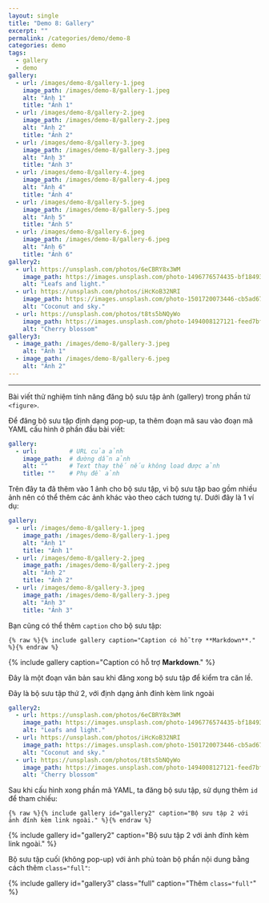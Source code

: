 ```yaml
---
layout: single
title: "Demo 8: Gallery"
excerpt: "" 
permalink: /categories/demo/demo-8
categories: demo
tags:
  - gallery
  - demo
gallery:
  - url: /images/demo-8/gallery-1.jpeg
    image_path: /images/demo-8/gallery-1.jpeg
    alt: "Ảnh 1"
    title: "Ảnh 1"
  - url: /images/demo-8/gallery-2.jpeg
    image_path: /images/demo-8/gallery-2.jpeg
    alt: "Ảnh 2"
    title: "Ảnh 2"
  - url: /images/demo-8/gallery-3.jpeg
    image_path: /images/demo-8/gallery-3.jpeg
    alt: "Ảnh 3"
    title: "Ảnh 3"
  - url: /images/demo-8/gallery-4.jpeg
    image_path: /images/demo-8/gallery-4.jpeg
    alt: "Ảnh 4"
    title: "Ảnh 4"
  - url: /images/demo-8/gallery-5.jpeg
    image_path: /images/demo-8/gallery-5.jpeg
    alt: "Ảnh 5"
    title: "Ảnh 5"
  - url: /images/demo-8/gallery-6.jpeg
    image_path: /images/demo-8/gallery-6.jpeg
    alt: "Ảnh 6"
    title: "Ảnh 6"
gallery2:
  - url: https://unsplash.com/photos/6eCBRY8x3WM
    image_path: https://images.unsplash.com/photo-1496776574435-bf184935f729?ixlib=rb-0.3.5&ixid=eyJhcHBfaWQiOjEyMDd9&s=d2735b09c03133aac6006a57388d7aa8&auto=format&fit=crop&w=750&q=80
    alt: "Leafs and light."
  - url: https://unsplash.com/photos/iHcKoB32NRI
    image_path: https://images.unsplash.com/photo-1501720073446-cb5ad67b48c4?ixlib=rb-0.3.5&ixid=eyJhcHBfaWQiOjEyMDd9&s=b08d3cd9a19296b1d07597c70beb6ba4&auto=format&fit=crop&w=750&q=80
    alt: "Coconut and sky."
  - url: https://unsplash.com/photos/t8ts5bNQyWo
    image_path: https://images.unsplash.com/photo-1494008127121-feed7bf4f03c?ixlib=rb-0.3.5&ixid=eyJhcHBfaWQiOjEyMDd9&s=67363b1526d00da2c7f76133918a3a3a&auto=format&fit=crop&w=750&q=80
    alt: "Cherry blossom"
gallery3:
  - image_path: /images/demo-8/gallery-3.jpeg
    alt: "Ảnh 1"
  - image_path: /images/demo-8/gallery-6.jpeg
    alt: "Ảnh 2"
---
```

---
Bài viết thử nghiệm tính năng đăng bộ sưu tập ảnh (gallery) trong phần tử `<figure>`.

Để đăng bộ sưu tập định dạng pop-up, ta thêm đoạn mã sau vào đoạn mã YAML cấu hình ở phần đầu bài viết:

```yaml
gallery:
  - url:         # URL của ảnh
    image_path:  # đường dẫn ảnh
    alt: ""      # Text thay thế nếu không load được ảnh
    title: ""    # Phụ đề ảnh 
```
Trên đây ta đã thêm vào 1 ảnh cho bộ sưu tập, vì bộ sưu tập bao gồm nhiều ảnh nên có thể thêm các ảnh khác vào theo cách tương tự. Dưới đây là 1 ví dụ:

```yaml
gallery:
  - url: /images/demo-8/gallery-1.jpeg
    image_path: /images/demo-8/gallery-1.jpeg
    alt: "Ảnh 1"
    title: "Ảnh 1"
  - url: /images/demo-8/gallery-2.jpeg
    image_path: /images/demo-8/gallery-2.jpeg
    alt: "Ảnh 2"
    title: "Ảnh 2"
  - url: /images/demo-8/gallery-3.jpeg
    image_path: /images/demo-8/gallery-3.jpeg
    alt: "Ảnh 3"
    title: "Ảnh 3"
```

Bạn cũng có thể thêm `caption` cho bộ sưu tập:

```liquid
{% raw %}{% include gallery caption="Caption có hỗ trợ **Markdown**." %}{% endraw %}
```

{% include gallery caption="Caption có hỗ trợ **Markdown**." %}

Đây là một đoạn văn bản sau khi đăng xong bộ sưu tập để kiểm tra căn lề.

Đây là bộ sưu tập thứ 2, với định dạng ảnh đính kèm link ngoài

```yaml
gallery2:
  - url: https://unsplash.com/photos/6eCBRY8x3WM
    image_path: https://images.unsplash.com/photo-1496776574435-bf184935f729?ixlib=rb-0.3.5&ixid=eyJhcHBfaWQiOjEyMDd9&s=d2735b09c03133aac6006a57388d7aa8&auto=format&fit=crop&w=750&q=80
    alt: "Leafs and light."
  - url: https://unsplash.com/photos/iHcKoB32NRI
    image_path: https://images.unsplash.com/photo-1501720073446-cb5ad67b48c4?ixlib=rb-0.3.5&ixid=eyJhcHBfaWQiOjEyMDd9&s=b08d3cd9a19296b1d07597c70beb6ba4&auto=format&fit=crop&w=750&q=80
    alt: "Coconut and sky."
  - url: https://unsplash.com/photos/t8ts5bNQyWo
    image_path: https://images.unsplash.com/photo-1494008127121-feed7bf4f03c?ixlib=rb-0.3.5&ixid=eyJhcHBfaWQiOjEyMDd9&s=67363b1526d00da2c7f76133918a3a3a&auto=format&fit=crop&w=750&q=80
    alt: "Cherry blossom"
```

Sau khi cấu hình xong phần mã YAML, ta đăng bộ sưu tập, sử dụng thêm `id` để tham chiếu: 

```liquid
{% raw %}{% include gallery id="gallery2" caption="Bộ sưu tập 2 với ảnh đính kèm link ngoài." %}{% endraw %}
```

{% include gallery id="gallery2" caption="Bộ sưu tập 2 với ảnh đính kèm link ngoài." %}

Bộ sưu tập cuối (không pop-up) với ảnh phủ toàn bộ phần nội dung bằng cách thêm `class="full"`:

{% include gallery id="gallery3" class="full" caption="Thêm `class="full"`" %}
